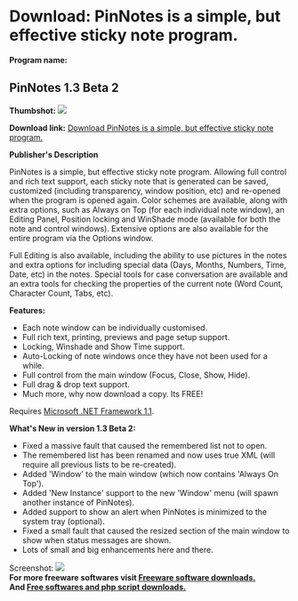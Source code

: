 # Download: PinNotes is a simple, but effective sticky note program.

**Program name:**

## PinNotes 1.3 Beta 2

  
**Thumbshot:** ![](http://www.freewarefiles.com/screenshot/pinnotes_ss_md.gif)   
  
**Download link:** [Download PinNotes is a simple, but effective sticky note program.](http://freesoftwares.boysofts.com/PinNotes-Beta_program_22961.html)  
  


**Publisher's Description**  
  


PinNotes is a simple, but effective sticky note program. Allowing full control and rich text support, each sticky note that is generated can be saved, customized (including transparency, window position, etc) and re-opened when the program is opened again. Color schemes are available, along with extra options, such as Always on Top (for each individual note window), an Editing Panel, Position locking and WinShade mode (available for both the note and control windows). Extensive options are also available for the entire program via the Options window. 

Full Editing is also available, including the ability to use pictures in the notes and extra options for including special data (Days, Months, Numbers, Time, Date, etc) in the notes. Special tools for case conversation are available and an extra tools for checking the properties of the current note (Word Count, Character Count, Tabs, etc).

**Features:**

  * Each note window can be individually customised. 
  * Full rich text, printing, previews and page setup support. 
  * Locking, Winshade and Show Time support. 
  * Auto-Locking of note windows once they have not been used for a while. 
  * Full control from the main window (Focus, Close, Show, Hide). 
  * Full drag & drop text support. 
  * Much more, why now download a copy. Its FREE! 

Requires [Microsoft .NET Framework 1.1](http://msdn.microsoft.com/netframework/downloads/updates/default.aspx). 

**What's New in version 1.3 Beta 2:**

  * Fixed a massive fault that caused the remembered list not to open. 
  * The remembered list has been renamed and now uses true XML (will require all previous lists to be re-created). 
  * Added 'Window' to the main window (which now contains 'Always On Top'). 
  * Added 'New Instance' support to the new 'Window' menu (will spawn another instance of PinNotes). 
  * Added support to show an alert when PinNotes is minimized to the system tray (optional). 
  * Fixed a small fault that caused the resized section of the main window to show when status messages are shown. 
  * Lots of small and big enhancements here and there. 

  
  
Screenshot: ![](http://www.freewarefiles.com/screenshot/pinnotes_ss.gif)   
**For more freeware softwares visit [Freeware software downloads.](http://freesoftwares.boysofts.com/)**   
**And [Free softwares and php script downloads.](http://www.boysofts.com/)**
